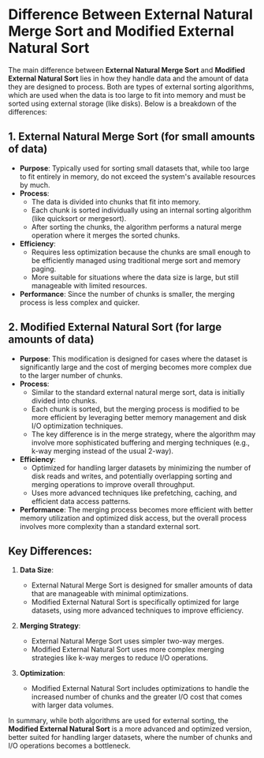 # Difference Between External Natural Merge Sort and Modified External Natural Sort

The main difference between **External Natural Merge Sort** and **Modified External Natural Sort** lies in how they handle data and the amount of data they are designed to process. Both are types of external sorting algorithms, which are used when the data is too large to fit into memory and must be sorted using external storage (like disks). Below is a breakdown of the differences:

## 1. External Natural Merge Sort (for small amounts of data)

- **Purpose**: Typically used for sorting small datasets that, while too large to fit entirely in memory, do not exceed the system's available resources by much.
- **Process**:
  - The data is divided into chunks that fit into memory.
  - Each chunk is sorted individually using an internal sorting algorithm (like quicksort or mergesort).
  - After sorting the chunks, the algorithm performs a natural merge operation where it merges the sorted chunks.
- **Efficiency**:
  - Requires less optimization because the chunks are small enough to be efficiently managed using traditional merge sort and memory paging.
  - More suitable for situations where the data size is large, but still manageable with limited resources.
- **Performance**: Since the number of chunks is smaller, the merging process is less complex and quicker.

## 2. Modified External Natural Sort (for large amounts of data)

- **Purpose**: This modification is designed for cases where the dataset is significantly large and the cost of merging becomes more complex due to the larger number of chunks.
- **Process**:
  - Similar to the standard external natural merge sort, data is initially divided into chunks.
  - Each chunk is sorted, but the merging process is modified to be more efficient by leveraging better memory management and disk I/O optimization techniques.
  - The key difference is in the merge strategy, where the algorithm may involve more sophisticated buffering and merging techniques (e.g., k-way merging instead of the usual 2-way).
- **Efficiency**:
  - Optimized for handling larger datasets by minimizing the number of disk reads and writes, and potentially overlapping sorting and merging operations to improve overall throughput.
  - Uses more advanced techniques like prefetching, caching, and efficient data access patterns.
- **Performance**: The merging process becomes more efficient with better memory utilization and optimized disk access, but the overall process involves more complexity than a standard external sort.

## Key Differences:

1. **Data Size**:
   - External Natural Merge Sort is designed for smaller amounts of data that are manageable with minimal optimizations.
   - Modified External Natural Sort is specifically optimized for large datasets, using more advanced techniques to improve efficiency.

2. **Merging Strategy**:
   - External Natural Merge Sort uses simpler two-way merges.
   - Modified External Natural Sort uses more complex merging strategies like k-way merges to reduce I/O operations.

3. **Optimization**:
   - Modified External Natural Sort includes optimizations to handle the increased number of chunks and the greater I/O cost that comes with larger data volumes.

In summary, while both algorithms are used for external sorting, the **Modified External Natural Sort** is a more advanced and optimized version, better suited for handling larger datasets, where the number of chunks and I/O operations becomes a bottleneck.

